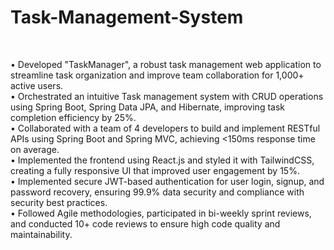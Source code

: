 # Task-Management-System
<br>

• Developed "TaskManager", a robust task management web application to streamline task organization and improve team
 collaboration for 1,000+ active users.<br>
• Orchestrated an intuitive Task management system with CRUD operations using Spring Boot, Spring Data JPA, and
 Hibernate, improving task completion efficiency by 25%.<br>
• Collaborated with a team of 4 developers to build and implement RESTful APIs using Spring Boot and Spring MVC,
 achieving <150ms response time on average.<br>
• Implemented the frontend using React.js and styled it with TailwindCSS, creating a fully responsive UI that improved
 user engagement by 15%.<br>
• Implemented secure JWT-based authentication for user login, signup, and password recovery, ensuring 99.9% data
 security and compliance with security best practices.<br>
• Followed Agile methodologies, participated in bi-weekly sprint reviews, and conducted 10+ code reviews to ensure
 high code quality and maintainability.